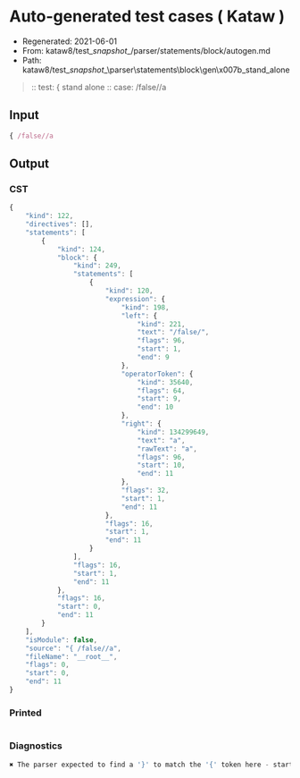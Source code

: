 # Auto-generated test cases ( Kataw )
- Regenerated: 2021-06-01
- From: kataw8/test\__snapshot__/parser/statements/block/autogen.md
- Path: kataw8/test\__snapshot__\parser\statements\block\gen\x007b_stand_alone
> :: test: { stand alone
> :: case: /false//a
## Input

`````js
{ /false//a
`````
## Output

### CST

```javascript
{
    "kind": 122,
    "directives": [],
    "statements": [
        {
            "kind": 124,
            "block": {
                "kind": 249,
                "statements": [
                    {
                        "kind": 120,
                        "expression": {
                            "kind": 198,
                            "left": {
                                "kind": 221,
                                "text": "/false/",
                                "flags": 96,
                                "start": 1,
                                "end": 9
                            },
                            "operatorToken": {
                                "kind": 35640,
                                "flags": 64,
                                "start": 9,
                                "end": 10
                            },
                            "right": {
                                "kind": 134299649,
                                "text": "a",
                                "rawText": "a",
                                "flags": 96,
                                "start": 10,
                                "end": 11
                            },
                            "flags": 32,
                            "start": 1,
                            "end": 11
                        },
                        "flags": 16,
                        "start": 1,
                        "end": 11
                    }
                ],
                "flags": 16,
                "start": 1,
                "end": 11
            },
            "flags": 16,
            "start": 0,
            "end": 11
        }
    ],
    "isModule": false,
    "source": "{ /false//a",
    "fileName": "__root__",
    "flags": 0,
    "start": 0,
    "end": 11
}
```

### Printed

```javascript

```

### Diagnostics

```javascript
✖ The parser expected to find a '}' to match the '{' token here - start: 11, end: 11

```

